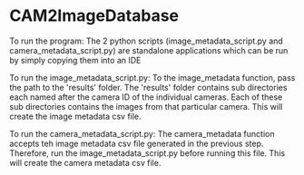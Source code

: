 # CAM2ImageDatabase

To run the program:
The 2 python scripts (image_metadata_script.py and camera_metadata_script.py) are standalone applications which can be run by simply copying them into an IDE

To run the image_metadata_script.py:
To the image_metadata function, pass the path to the 'results' folder. 
The 'results' folder contains sub directories each named after the camera ID of the individual cameras. Each of these sub directories contains the images from that particular camera.
This will create the image metadata csv file.

To run the camera_metadata_script.py:
The camera_metadata function accepts teh image metadata csv file generated in the previous step. Therefore, run the image_metadata_script.py before running this file.
This will create the camera metadata csv file.
